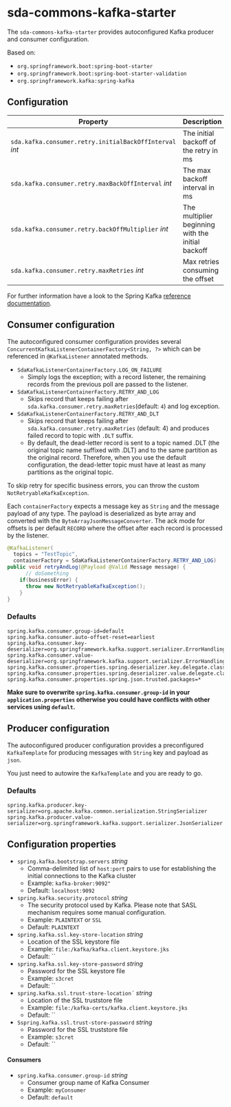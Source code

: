 # sda-commons-kafka-starter

The `sda-commons-kafka-starter` provides autoconfigured Kafka producer and consumer configuration.

Based on:
- `org.springframework.boot:spring-boot-starter`
- `org.springframework.boot:spring-boot-starter-validation`
- `org.springframework.kafka:spring-kafka`

##  Configuration

| **Property**                                            | **Description**                                   | **Default** | **Example** | **Env**                                              |
|---------------------------------------------------------|---------------------------------------------------|-------------|-------------|------------------------------------------------------|
| `sda.kafka.consumer.retry.initialBackOffInterval` _int_ | The initial backoff of the retry in ms            | `1000`      | `1500`      | `SDA_KAFKA_CONSUMER_RETRY_INITIAL_BACKOFF_INTERVALL` |
| `sda.kafka.consumer.retry.maxBackOffInterval` _int_     | The max backoff interval  in ms                   | `4000`      | `5000`      | `SDA_KAFKA_CONSUMER_RETRY_MAX_BACKOFF_INTERVALL`     |
| `sda.kafka.consumer.retry.backOffMultiplier` _int_      | The multiplier beginning with the initial backoff | `2`         | `1.5`       | `SDA_KAFKA_CONSUMER_RETRY_INITIAL_BACKOFF_INTERVALL` |
| `sda.kafka.consumer.retry.maxRetries` _int_             | Max retries consuming the offset                  | `4`         | `10`        | `SDA_KAFKA_CONSUMER_RETRY_INITIAL_BACKOFF_INTERVALL` |

For further information have a look to the Spring Kafka [reference documentation](https://docs.spring.io/spring-kafka/reference/html/).

## Consumer configuration

The autoconfigured consumer configuration provides
several `ConcurrentKafkaListenerContainerFactory<String, ?>`
which can be referenced in `@KafkaListener` annotated methods.

- `SdaKafkaListenerContainerFactory.LOG_ON_FAILURE`
  - Simply logs the exception; with a record listener, the remaining records from the previous poll
    are passed to the listener.
- `SdaKafkaListenerContainerFactory.RETRY_AND_LOG`
  - Skips record that keeps failing after `sda.kafka.consumer.retry.maxRetries`(default: `4`) and
    log exception.
- `SdaKafkaListenerContainerFactory.RETRY_AND_DLT`
  - Skips record that keeps failing after `sda.kafka.consumer.retry.maxRetries` (default: 4) and
    produces failed record to topic with `.DLT` suffix.
  - By default, the dead-letter record is sent to a topic named .DLT (the original topic name
    suffixed with .DLT) and to the same partition as the original record. Therefore, when you use
    the default configuration, the dead-letter topic must have at least as many partitions as the
    original topic.

To skip retry for specific business errors, you can throw the custom `NotRetryableKafkaException`.

Each `containerFactory` expects a message key as `String` and the message payload of any type.
The payload is deserialized as byte array and converted with the `ByteArrayJsonMessageConverter`.
The ack mode for offsets is per default `RECORD` where the offset after each record is
processed by the listener.

```java
@KafkaListener(
  topics = "TestTopic",
  containerFactory = SdaKafkaListenerContainerFactory.RETRY_AND_LOG)
public void retryAndLog(@Payload @Valid Message message) {
      // doSomething
    if(businessError) {
      throw new NotRetryableKafkaException();
    } 
}
```

### Defaults

```properties
spring.kafka.consumer.group-id=default
spring.kafka.consumer.auto-offset-reset=earliest
spring.kafka.consumer.key-deserializer=org.springframework.kafka.support.serializer.ErrorHandlingDeserializer
spring.kafka.consumer.value-deserializer=org.springframework.kafka.support.serializer.ErrorHandlingDeserializer
spring.kafka.consumer.properties.spring.deserializer.key.delegate.class=org.apache.kafka.common.serialization.StringDeserializer
spring.kafka.consumer.properties.spring.deserializer.value.delegate.class=org.apache.kafka.common.serialization.ByteArrayDeserializer
spring.kafka.consumer.properties.spring.json.trusted.packages=*
```

**Make sure to overwrite `spring.kafka.consumer.group-id` in your `application.properties` otherwise you could have conflicts
with other services using `default`.**

## Producer configuration

The autoconfigured producer configuration provides a preconfigured  `KafkaTemplate` for producing 
messages with `String` key and payload as `json`.

You just need to autowire the `KafkaTemplate` and you are ready to go.

### Defaults 

```properties
spring.kafka.producer.key-serializer=org.apache.kafka.common.serialization.StringSerializer
spring.kafka.producer.value-serializer=org.springframework.kafka.support.serializer.JsonSerializer
```

## Configuration properties

* `spring.kafka.bootstrap.servers` _string_
  * Comma-delimited list of `host:port` pairs to use for establishing the initial connections to the
    Kafka cluster
  * Example:  `kafka-broker:9092"`
  * Default: `localhost:9092`
* `spring.kafka.security.protocol` _string_
  * The security protocol used by Kafka. Please note that SASL mechanism requires some manual
    configuration.
  * Example: `PLAINTEXT` or `SSL`
  * Default: `PLAINTEXT`
* `spring.kafka.ssl.key-store-location` _string_
  * Location of the SSL keystore file
  * Example: `file:/kafka/kafka.client.keystore.jks`
  * Default: ``
* `spring.kafka.ssl.key-store-password` _string_
  * Password for the SSL keystore file
  * Example: `s3cret`
  * Default: ``
* `spring.kafka.ssl.trust-store-location´` _string_
  * Location of the SSL truststore file
  * Example: `file:/kafka-certs/kafka.client.keystore.jks`
  * Default: ``
* `Sspring.kafka.ssl.trust-store-password` _string_
  * Password for the SSL truststore file
  * Example: `s3cret`
  * Default: ``

#### Consumers

* `spring.kafka.consumer.group-id` _string_
  * Consumer group name of Kafka Consumer
  * Example: `myConsumer`
  * Default: `default`
